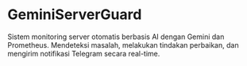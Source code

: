# GeminiServerGuard
Sistem monitoring server otomatis berbasis AI dengan Gemini dan Prometheus. Mendeteksi masalah, melakukan tindakan perbaikan, dan mengirim notifikasi Telegram secara real-time.
